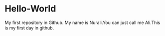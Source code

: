 # Hello-World
My first repository in Github.
My name is Nurali.You can just call me Ali.This is my first day in github.
